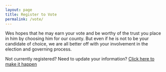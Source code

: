 ```yaml
---
layout: page
title: Register to Vote
permalink: /vote/
---
```


Wes hopes that he may earn your vote and be worthy of the trust you place in him by choosing him for our county. But even if he is not to be your candidate of choice, we are all better off with your involvement in the election and governing process.

Not currently registered? Need to update your information? [Click here to make it happen](https://secure.utah.gov/voterreg/index.html)
